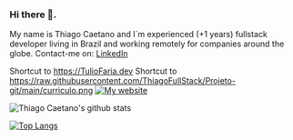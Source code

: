 ### Hi there 👋.
My name is Thiago Caetano and I´m experienced (+1 years) fullstack developer living in Brazil and working remotely for companies around the globe.
Contact-me on:
[LinkedIn](https://linkedin.com/in/thiagocb2-developer-fullstack/)

Shortcut to https://TulioFaria.dev
Shortcut to https://raw.githubusercontent.com/ThiagoFullStack/Projeto-git/main/curriculo.png
[![My website](https://dyn-qrcode.vercel.app/api?url=https%3A%2F%2Ftuliofaria.dev)](https://www.figma.com/file/eDRQxSaN9BZoYHFkQJ4fwG/Untitled?node-id=0%3A1)


![Thiago Caetano's github stats](https://github-readme-stats.vercel.app/api?username=ThiagoFullStack&show_icons=true&theme=radical)

[![Top Langs](https://github-readme-stats.vercel.app/api/top-langs/?username=ThiagoFullStack&layout=compact)](https://github.com/anuraghazra/github-readme-stats)

